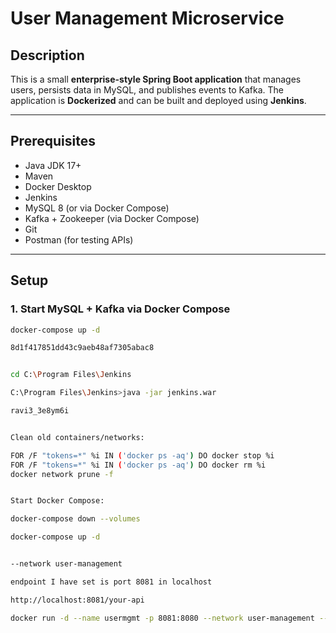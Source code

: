 # User Management Microservice

## Description
This is a small **enterprise-style Spring Boot application** that manages users, persists data in MySQL, and publishes events to Kafka. The application is **Dockerized** and can be built and deployed using **Jenkins**.

---

## Prerequisites
- Java JDK 17+
- Maven
- Docker Desktop
- Jenkins
- MySQL 8 (or via Docker Compose)
- Kafka + Zookeeper (via Docker Compose)
- Git
- Postman (for testing APIs)

---

## Setup

### 1. Start MySQL + Kafka via Docker Compose
```bash
docker-compose up -d

8d1f417851dd43c9aeb48af7305abac8


cd C:\Program Files\Jenkins

C:\Program Files\Jenkins>java -jar jenkins.war

ravi3_3e8ym6i


Clean old containers/networks:

FOR /F "tokens=*" %i IN ('docker ps -aq') DO docker stop %i
FOR /F "tokens=*" %i IN ('docker ps -aq') DO docker rm %i
docker network prune -f


Start Docker Compose:

docker-compose down --volumes

docker-compose up -d


--network user-management

endpoint I have set is port 8081 in localhost

http://localhost:8081/your-api

docker run -d --name usermgmt -p 8081:8080 --network user-management --link userdb:db --link kafka:kafka harshitshankar1998/usermgmt-app:latest
